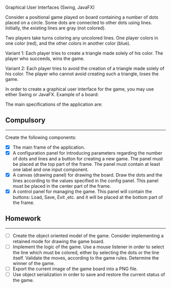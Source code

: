 Graphical User Interfaces (Swing, JavaFX)

Consider a positional game played on board containing a number of dots placed on a circle. Some dots are connected to other dots using lines. Initially, the existing lines are gray (not colored).

Two players take turns coloring any uncolored lines. One player colors in one color (red), and the other colors in another color (blue).

Variant 1: Each player tries to create a triangle made solely of his color. The player who succeeds, wins the game.

Variant 2: Each player tries to avoid the creation of a triangle made solely of his color. The player who cannot avoid creating such a triangle, loses the game.


In order to create a graphical user interface for the game, you may use either Swing or JavaFX.
Example of a board:


The main specifications of the application are:

## Compulsory 

-------

Create the following components:

- [x] The main frame of the application.
- [x] A configuration panel for introducing parameters regarding the number of dots and lines and a button for creating a new game. The panel must be placed at the top part of the frame. The panel must contain at least one label and one input component.
- [x] A canvas (drawing panel) for drawing the board. Draw the dots and the lines according to the values specified in the config panel. This panel must be placed in the center part of the frame.
- [x] A control panel for managing the game. This panel will contain the buttons: Load, Save, Exit ,etc. and it will be placed at the bottom part of the frame.

## Homework 

------
- [ ] Create the object oriented model of the game. Consider implementing a retained mode for drawing the game board.
- [ ]  Implement the logic of the game. Use a mouse listener in order to select the line which must be colored, either by selecting the dots or the line itself. Validate the moves, according to the game rules. Determine the winner of the game.
- [ ]  Export the current image of the game board into a PNG file.
- [ ]  Use object serialization in order to save and restore the current status of the game.
